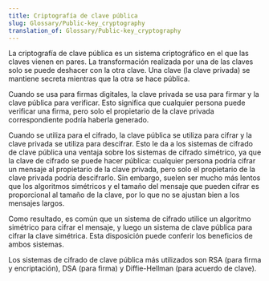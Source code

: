 ```yaml
---
title: Criptografía de clave pública
slug: Glossary/Public-key_cryptography
translation_of: Glossary/Public-key_cryptography
---
```

La criptografía de clave pública es un sistema criptográfico en el que las claves vienen en pares. La transformación realizada por una de las claves solo se puede deshacer con la otra clave. Una clave (la clave privada) se mantiene secreta mientras que la otra se hace pública.

Cuando se usa para firmas digitales, la clave privada se usa para firmar y la clave pública para verificar. Esto significa que cualquier persona puede verificar una firma, pero solo el propietario de la clave privada correspondiente podría haberla generado.

Cuando se utiliza para el cifrado, la clave pública se utiliza para cifrar y la clave privada se utiliza para descifrar. Esto le da a los sistemas de cifrado de clave pública una ventaja sobre los sistemas de cifrado simétrico, ya que la clave de cifrado se puede hacer pública: cualquier persona podría cifrar un mensaje al propietario de la clave privada, pero solo el propietario de la clave privada podría descifrarlo. Sin embargo, suelen ser mucho más lentos que los algoritmos simétricos y el tamaño del mensaje que pueden cifrar es proporcional al tamaño de la clave, por lo que no se ajustan bien a los mensajes largos.

Como resultado, es común que un sistema de cifrado utilice un algoritmo simétrico para cifrar el mensaje, y luego un sistema de clave pública para cifrar la clave simétrica. Esta disposición puede conferir los beneficios de ambos sistemas.

Los sistemas de cifrado de clave pública más utilizados son RSA (para firma y encriptación), DSA (para firma) y Diffie-Hellman (para acuerdo de clave).
